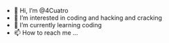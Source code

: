 - 👋 Hi, I’m @4Cuatro
- 👀 I’m interested in coding and hacking and cracking 
- 🌱 I’m currently learning coding 
- 📫 How to reach me ...

<!---
4Cuatro/4Cuatro is a ✨ special ✨ repository because its `README.md` (this file) appears on your GitHub profile.
You can click the Preview link to take a look at your changes.
--->
